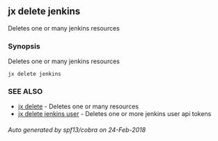 ## jx delete jenkins

Deletes one or many jenkins resources

### Synopsis


Deletes one or many jenkins resources

```
jx delete jenkins
```

### SEE ALSO
* [jx delete](jx_delete.md)	 - Deletes one or many resources
* [jx delete jenkins user](jx_delete_jenkins_user.md)	 - Deletes one or more jenkins user api tokens

###### Auto generated by spf13/cobra on 24-Feb-2018
